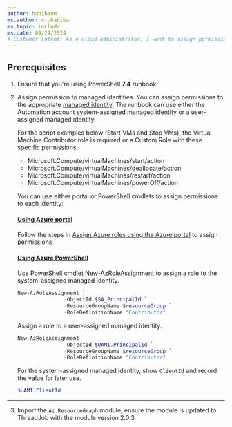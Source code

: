 ```yaml
---
author: habibaum
ms.author: v-uhabiba
ms.topic: include
ms.date: 09/24/2024
# Customer intent: As a cloud administrator, I want to assign permissions to managed identities using PowerShell, so that I can ensure secure access for my automation runbooks.
---
```



## Prerequisites

1. Ensure that you're using PowerShell **7.4** runbook.
2. Assign permission to managed identities. You can assign permissions to the appropriate [managed identity](../../automation/automation-security-overview.md#managed-identities). The runbook can use either the Automation account system-assigned managed identity or a user-assigned managed identity.

   For the script examples below (Start VMs and Stop VMs), the Virtual Machine Contributor role is required or a Custom Role with these specific permissions:

   - Microsoft.Compute/virtualMachines/start/action
   - Microsoft.Compute/virtualMachines/deallocate/action
   - Microsoft.Compute/virtualMachines/restart/action
   - Microsoft.Compute/virtualMachines/powerOff/action

   You can use either portal or PowerShell cmdlets to assign permissions to each identity:
  
   #### [Using Azure portal](#tab/portal)
    
    Follow the steps in [Assign Azure roles using the Azure portal](../../role-based-access-control/role-assignments-portal.yml) to assign permissions

   #### [Using Azure PowerShell](#tab/powershell)

    Use PowerShell cmdlet [New-AzRoleAssignment](/powershell/module/az.resources/new-azroleassignment) to assign a role to the system-assigned managed identity.

    ```powershell
   New-AzRoleAssignment `
                   -ObjectId $SA_PrincipalId `
                   -ResourceGroupName $resourceGroup `
                   -RoleDefinitionName "Contributor"
    ```        

    Assign a role to a user-assigned managed identity.

    ```powershell
   New-AzRoleAssignment `
                   -ObjectId $UAMI.PrincipalId `
                   -ResourceGroupName $resourceGroup `
                   -RoleDefinitionName "Contributor"
    ```
    For the system-assigned managed identity, show `ClientId` and record the value for later use.

    ```powershell
    $UAMI.ClientId
    ```
  ---

3. Import the `Az.ResourceGraph` module, ensure the module is updated to ThreadJob with the module version 2.0.3.
